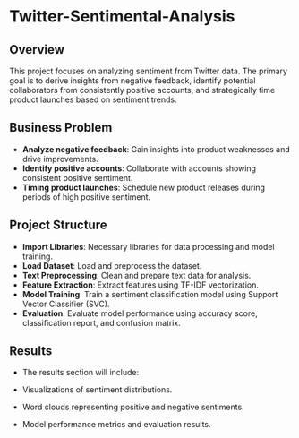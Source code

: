 # Twitter-Sentimental-Analysis

## Overview
This project focuses on analyzing sentiment from Twitter data. The primary goal is to derive insights from negative feedback, identify potential collaborators from consistently positive accounts, and strategically time product launches based on sentiment trends.

## Business Problem
- **Analyze negative feedback**: Gain insights into product weaknesses and drive improvements.
- **Identify positive accounts**: Collaborate with accounts showing consistent positive sentiment.
- **Timing product launches**: Schedule new product releases during periods of high positive sentiment.

## Project Structure
- **Import Libraries**: Necessary libraries for data processing and model training.
- **Load Dataset**: Load and preprocess the dataset.
- **Text Preprocessing**: Clean and prepare text data for analysis.
- **Feature Extraction**: Extract features using TF-IDF vectorization.
- **Model Training**: Train a sentiment classification model using Support Vector Classifier (SVC).
- **Evaluation**: Evaluate model performance using accuracy score, classification report, and confusion matrix.
  
## Results
- The results section will include:

- Visualizations of sentiment distributions.
- Word clouds representing positive and negative sentiments.
- Model performance metrics and evaluation results.
